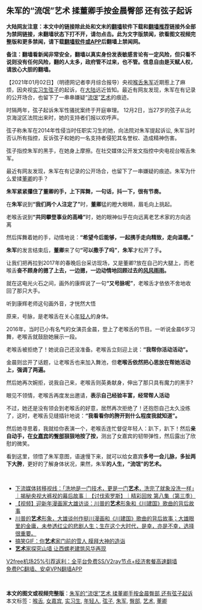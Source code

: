  <h2>朱军的“流氓”艺术 揉董卿手按金晨臀部 还有弦子起诉</h2> <p class="notice"><b>大陆网友注意：本文中的链接除此处和文末的<a href="https://github.com/bannedbook/fanqiang" >翻墙</a>软件下载和<a href="https://github.com/killgcd/justmysocks/blob/master/README.md">翻墙推荐</a>链接外全部为禁网链接，未翻墙状态下打不开，请勿点击。此为文字版禁闻，欲看图文视频完整版和更多禁闻，请下载<a href="https://github.com/bannedbook/fanqiang">翻墙软件或APP</a>后翻墙上禁闻网。</p><p>备注：翻墙看新闻非常安全，翻墙以真实身份发表敏感言论有一定风险，但只看不说则没有任何风险，翻的人太多，政府管不过来，也不管。信息自由是天赋人权，请放心大胆的翻墙。</b></p>  <div class="entry"> <p>                                          </p> <p>【2021年01月02日】（明德网记者李月综合报导）央视<a href="https://www.bannedbook.org/bnews/tag/%E5%96%89%E8%88%8C/" class="st_tag internal_tag" rel="tag" title="标签 喉舌 下的日志">喉舌</a><a href="https://www.bannedbook.org/bnews/tag/%e6%9c%b1%e5%86%9b/" class="st_tag internal_tag" rel="tag" title="标签 朱军 下的日志">朱军</a>近期惹上了麻烦，因央视<a href="https://www.bannedbook.org/bnews/tag/%E5%AE%9E%E4%B9%A0%E7%94%9F/" class="st_tag internal_tag" rel="tag" title="标签 实习生 下的日志">实习生</a><a href="https://www.bannedbook.org/bnews/tag/%e5%bc%a6%e5%ad%90/" class="st_tag internal_tag" rel="tag" title="标签 弦子 下的日志">弦子</a>的起诉，在<span class='wp_keywordlink_affiliate'><a href="https://www.bannedbook.org/" title="大陆" target="_blank">大陆</a></span>远近皆知。最近有网友发现，朱军在有记录的公开场合，也留下了一串串嫌疑“<span class='wp_keywordlink'><a href="https://www.bannedbook.org/forum11/topic282.html" title="禁片：评中国共产党的流氓本性" target="_blank">流氓</a></span>”<a href="https://www.bannedbook.org/bnews/tag/%e8%89%ba%e6%9c%af/" class="st_tag internal_tag" rel="tag" title="标签 艺术 下的日志">艺术</a>的痕迹。</p> <p>时隔两年，弦子起诉朱军性骚扰案终于开庭审理。 12月2日，当27岁的弦子从北京海淀区法院出来时，她的支持者们报以欢呼声。</p> <p>弦子称朱军在2014年性侵当时任职实习生的她，向法院对朱军提起诉讼, 朱军当时否认所有指控，反诉弦子和她的一名支持者侵犯其名誉权、造成精神伤害。</p> <p>弦子指控朱军的黑手，在她身上摩擦。在社交媒体公开发文指控中央电视台喉舌朱军。</p> <p></p> <p>最近有网友发现，朱军在有记录的公开场合，也留下了一串嫌疑的痕迹。朱军为什么爱揉<a href="https://www.bannedbook.org/bnews/tag/%e8%91%a3%e5%8d%bf/" class="st_tag internal_tag" rel="tag" title="标签 董卿 下的日志">董卿</a>的手？</p> <p></p> <p><strong>朱军紧紧攥住了董卿的手，上下挥舞，一句话，抖一下，很有节奏。</strong></p> <p></p>  <p>在<strong>朱军</strong>说到<strong>“我们两个人注定了”</strong>时，<strong>董卿</strong>猛的瞪大眼睛，眉毛向上挑起。</p> <p></p> <p>老喉舌说到<strong>“共同攀登事业的高峰”</strong>时，她的眼神似乎在向远离老艺术家的方向逃离</p> <p></p> <p>然后挥舞着她的手，动情地说：<strong>“希望今后能够，一起携手走向精致，走向温暖。”</strong></p> <p></p> <p></p> <p><strong>朱军</strong>的发言结束后，<strong>董卿</strong>来了句<strong>“可以撒手了吗”</strong>，<strong>朱军</strong>才松开了手<strong>。</strong></p> <p>让我们把再拉到2017年的春晚后台采访现场，又是董卿?放在自己的大腿上，而老喉舌<strong>奋不顾身的摁了上去，一边摁，一边动情地回顾过去的<span class='wp_keywordlink'><a href="https://www.bannedbook.org/forum3/topic122.html" title="陈建国：十年风风雨雨" target="_blank">风风雨雨</a></span>。</strong></p> <p></p>  <p></p> <p>就在这电光火石之间，画外的康辉说了一句<strong>“又号脉呢”</strong>，老喉舌才依依不舍地收回了那只大手。</p> <p></p> <p>听到康辉老师这句画外音，才恍然大悟</p> <p></p> <p>原来，号脉，是老喉舌在关心<a href="https://www.bannedbook.org/bnews/tag/%e5%b9%b4%e8%bd%bb%e4%ba%ba/" class="st_tag internal_tag" rel="tag" title="标签 年轻人 下的日志">年轻人</a>的身体。</p> <p></p> <p>2016年，当时已小有名气的女演员金晨，登上了老喉舌的节目。一听说金晨6岁习舞，老喉舌就鼓励她展示一段。</p> <p>老喉舌被拒绝了！她说自己还没准备。老喉舌立刻迎上说：<strong>“我帮你活动活动”。</strong></p> <p></p>  <p>金晨则岔开了话题，让老喉舌也来加入舞池，但<strong>老喉舌依然把心思放在帮她活动上，强调了两遍。</strong></p> <p></p> <p>然后她再次婉拒，说我自己来，老喉舌则英勇献身，伸出了那只具有魔力的黑手?</p> <p></p> <p>眼见不领情，老喉舌再度发出邀请，<strong>表示自己经验丰富，经常帮人活动</strong></p> <p></p> <p>不过，她还是没有领会到老喉舌的好意，居然再次拒绝了！还抱怨自己太久没练了，这时，老喉舌见缝插针地说：<strong>“我看看你的胯开到什么程度我就知道”。</strong></p> <p></p> <p>然后她寻思着，我就给你表演一个，老喉舌连忙督促年轻人：趴下，趴下！然后<strong>亲自动手，在<a href="https://www.bannedbook.org/bnews/tag/%e5%a5%b3%e5%98%89%e5%ae%be/" class="st_tag internal_tag" rel="tag" title="标签 女嘉宾 下的日志">女嘉宾</a>的<a href="https://www.bannedbook.org/bnews/tag/%E8%87%80%E9%83%A8/" class="st_tag internal_tag" rel="tag" title="标签 臀部 下的日志">臀部</a>狠狠地按了按，</strong>测出了女嘉宾的韧带弹性，然后露出了欣慰的微笑。</p> <p></p>  <p>看到这里，领悟了朱军意图，语速慢下来，就可以给女嘉宾<strong>多号一会儿脉，多扯两下大胯</strong>，更好的了解身体状况，果然，朱军<strong>的人生，“流氓”的艺术。</strong></p> <p>&nbsp;</p> <ul class='op-related-articles' title='相关阅读'> <li><a href='https://www.bannedbook.org/bnews/bannedvideo/20201230/1457570.html' target='_blank'>下流媒体转移视线：「洗地是一门技术，更是一门<b>艺术</b>，洗完了就象没洗一样」｜揭秘央视大裤衩的幕后故事｜【讨伐索罗斯】｜精彩回放 第八集（第三季）</a></li> <li><a href='https://www.bannedbook.org/bnews/comments/20201226/1455215.html' target='_blank'>【视频】迎新年漫画家大雄访谈：川普的<b>艺术</b>形象和《川建国》歌曲的背后故事</a></li> <li><a href='https://www.bannedbook.org/bnews/cbnews/20201225/1454983.html' target='_blank'>川普的<b>艺术</b>形象，大雄谈创作挺川漫画和《川建国》歌曲的背后故事；大雄眼里的金庸，未参透红尘的悲剧人生；生在这个大时代，是幸，亦是不幸，选择很重要。</a></li> <li><a href='https://www.bannedbook.org/bnews/funmedia/20201220/1451337.html' target='_blank'>搞笑GIF：你<b>艺术</b>家门前的雪人 膜拜大神的造诣</a></li> <li><a href='https://www.bannedbook.org/bnews/taiwannews/20201218/1449946.html' target='_blank'><b>艺术</b>家探究山墙 让西螺老建筑风华再现</a></li> </ul> <p class="texttj"> <a href="https://www.bannedbook.org/forum23/topic22702.html" target="_blank">V2free机场25%引荐返利：全平台免费SS/V2ray节点+经济套餐高速翻墙</a><br/> <a href="https://github.com/bannedbook/fanqiang/wiki/%E7%A6%81%E9%97%BB%E7%BD%91%E5%AE%89%E5%8D%93%E7%BF%BB%E5%A2%99%E6%96%B0%E9%97%BBAPP" target="_blank">免费PC翻墙、安卓VPN翻墙APP</a></p><p>&nbsp;</p><a name='sharetosocial'></a>       <div><b>本文的图文或视频完整版</b>：<a href='https://www.bannedbook.org/bnews/comments/20210103/1460054.html'>朱军的“流氓”艺术 揉董卿手按金晨臀部 还有弦子起诉</a></div>  </div><!--END ENTRY--> <div class="postfooter"> <div>本文标签：<a href="https://www.bannedbook.org/bnews/tag/%E5%96%89%E8%88%8C/" rel="tag">喉舌</a>, <a href="https://www.bannedbook.org/bnews/tag/%e5%a5%b3%e5%98%89%e5%ae%be/" rel="tag">女嘉宾</a>, <a href="https://www.bannedbook.org/bnews/tag/%E5%AE%9E%E4%B9%A0%E7%94%9F/" rel="tag">实习生</a>, <a href="https://www.bannedbook.org/bnews/tag/%e5%b9%b4%e8%bd%bb%e4%ba%ba/" rel="tag">年轻人</a>, <a href="https://www.bannedbook.org/bnews/tag/%e5%bc%a6%e5%ad%90/" rel="tag">弦子</a>, <a href="https://www.bannedbook.org/bnews/tag/%e6%9c%b1%e5%86%9b/" rel="tag">朱军</a>, <a href="https://www.bannedbook.org/bnews/tag/%E8%87%80%E9%83%A8/" rel="tag">臀部</a>, <a href="https://www.bannedbook.org/bnews/tag/%e8%89%ba%e6%9c%af/" rel="tag">艺术</a>, <a href="https://www.bannedbook.org/bnews/tag/%e8%91%a3%e5%8d%bf/" rel="tag">董卿</a></div>  </div><!--END POSTFOOTER--> 